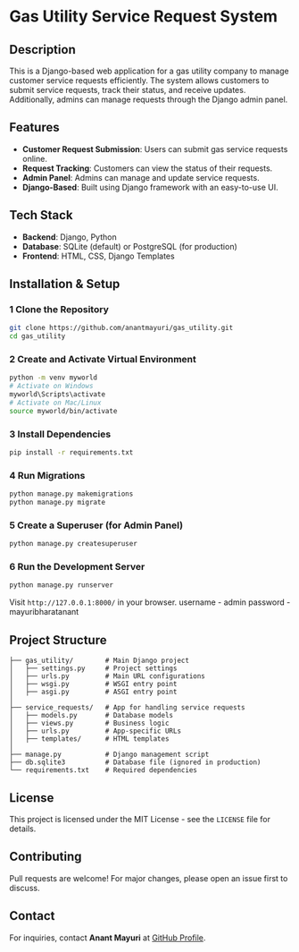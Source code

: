 # Gas Utility Service Request System

##  Description

This is a Django-based web application for a gas utility company to manage customer service requests efficiently. The system allows customers to submit service requests, track their status, and receive updates. Additionally, admins can manage requests through the Django admin panel.

##  Features

- **Customer Request Submission**: Users can submit gas service requests online.
- **Request Tracking**: Customers can view the status of their requests.
- **Admin Panel**: Admins can manage and update service requests.
- **Django-Based**: Built using Django framework with an easy-to-use UI.

##  Tech Stack

- **Backend**: Django, Python
- **Database**: SQLite (default) or PostgreSQL (for production)
- **Frontend**: HTML, CSS, Django Templates

##  Installation & Setup

### 1️ Clone the Repository

```sh
git clone https://github.com/anantmayuri/gas_utility.git
cd gas_utility
```

### 2️ Create and Activate Virtual Environment

```sh
python -m venv myworld
# Activate on Windows
myworld\Scripts\activate
# Activate on Mac/Linux
source myworld/bin/activate
```

### 3️ Install Dependencies

```sh
pip install -r requirements.txt
```

### 4️ Run Migrations

```sh
python manage.py makemigrations
python manage.py migrate
```

### 5️ Create a Superuser (for Admin Panel)

```sh
python manage.py createsuperuser
```

### 6️ Run the Development Server

```sh
python manage.py runserver
```

Visit `http://127.0.0.1:8000/` in your browser.
username - admin
password - mayuribharatanant
##  Project Structure

```
├── gas_utility/        # Main Django project
│   ├── settings.py     # Project settings
│   ├── urls.py         # Main URL configurations
│   ├── wsgi.py         # WSGI entry point
│   ├── asgi.py         # ASGI entry point
│
├── service_requests/   # App for handling service requests
│   ├── models.py       # Database models
│   ├── views.py        # Business logic
│   ├── urls.py         # App-specific URLs
│   ├── templates/      # HTML templates
│
├── manage.py           # Django management script
├── db.sqlite3          # Database file (ignored in production)
└── requirements.txt    # Required dependencies
```

##  License

This project is licensed under the MIT License - see the `LICENSE` file for details.

##  Contributing

Pull requests are welcome! For major changes, please open an issue first to discuss.

##  Contact

For inquiries, contact **Anant Mayuri** at [GitHub Profile](https://github.com/anantmayuri).



